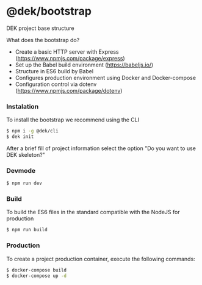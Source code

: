 # @dek/bootstrap

DEK project base structure

What does the bootstrap do?

* Create a basic HTTP server with Express (https://www.npmjs.com/package/express)
* Set up the Babel build environment (https://babeljs.io/)
* Structure in ES6 build by Babel
* Configures production environment using Docker and Docker-compose
* Configuration control via dotenv (https://www.npmjs.com/package/dotenv)

### Instalation

To install the bootstrap we recommend using the CLI

```bash
$ npm i -g @dek/cli
$ dek init
```

After a brief fill of project information select the option "Do you want to use DEK skeleton?"

### Devmode

```bash
$ npm run dev
```

### Build

To build the ES6 files in the standard compatible with the NodeJS for production

```bash
$ npm run build
```

### Production

To create a project production container, execute the following commands:

```bash
$ docker-compose build
$ docker-compose up -d
```
